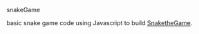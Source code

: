 snakeGame

basic snake game code using Javascript to build  [SnaketheGame](http://snakethegame.link).

